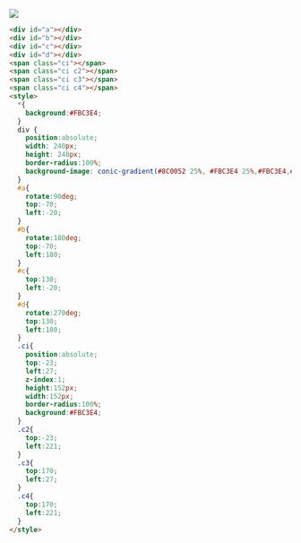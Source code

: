 ![](https://firebasestorage.googleapis.com/v0/b/cssbattleapp.appspot.com/o/user%2Fummd3POvEDfFyeFvVdOMG3OOrwE2%2Ftargets%2Ftarget_bs99r3R.png?alt=media)

```HTML
<div id="a"></div>
<div id="b"></div>
<div id="c"></div>
<div id="d"></div> 
<span class="ci"></span>
<span class="ci c2"></span>
<span class="ci c3"></span>
<span class="ci c4"></span>
<style>
  *{
    background:#FBC3E4;
  }
  div {
    position:absolute;
    width: 240px;
    height: 240px;
    border-radius:100%;
    background-image: conic-gradient(#8C0052 25%, #FBC3E4 25%,#FBC3E4,#FBC3E4);
  }
  #a{
    rotate:90deg;
    top:-70;
    left:-20;
  }
  #b{
    rotate:180deg;
    top:-70;
    left:180;
  }
  #c{
    top:130;
    left:-20;
  }
  #d{
    rotate:270deg;
    top:130;
    left:180;
  }
  .ci{
    position:absolute;
    top:-23;
    left:27;
    z-index:1;
    height:152px;
    width:152px;
    border-radius:100%;
    background:#FBC3E4;
  }
  .c2{
    top:-23;
    left:221;
  }
  .c3{
    top:170;
    left:27;
  }
  .c4{
    top:170;
    left:221;
  }
</style>
```
